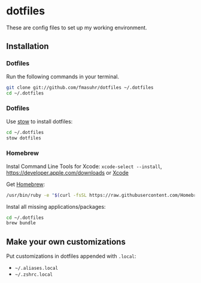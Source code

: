 # dotfiles

These are config files to set up my working environment.

## Installation


### Dotfiles

Run the following commands in your terminal.

```sh
git clone git://github.com/fmasuhr/dotfiles ~/.dotfiles
cd ~/.dotfiles
```

### Dotfiles

Use [stow](https://www.gnu.org/software/stow/) to install dotfiles:

```sh
cd ~/.dotfiles
stow dotfiles
```

### Homebrew

Instal Command Line Tools for Xcode: `xcode-select --install`, https://developer.apple.com/downloads or [Xcode](https://itunes.apple.com/us/app/xcode/id497799835)

Get [Homebrew](http://brew.sh):
```sh
/usr/bin/ruby -e "$(curl -fsSL https://raw.githubusercontent.com/Homebrew/install/master/install)"
```

Instal all missing applications/packages:
```sh
cd ~/.dotfiles
brew bundle
```

## Make your own customizations

Put customizations in dotfiles appended with `.local`:

  * `~/.aliases.local`
  * `~/.zshrc.local`
